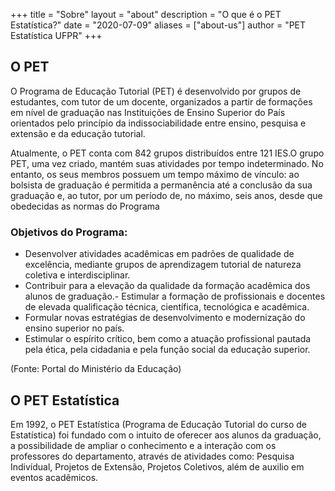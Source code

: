 +++
title = "Sobre"
layout = "about"
description = "O que é o PET Estatística?"
date = "2020-07-09"
aliases = ["about-us"]
author = "PET Estatística UFPR"
+++

## O PET

O Programa de Educação Tutorial (PET) é desenvolvido por grupos de
estudantes, com tutor de um docente, organizados a partir de formações
em nível de graduação nas Instituições de Ensino Superior do País
orientados pelo princípio da indissociabilidade entre ensino, pesquisa e
extensão e da educação tutorial.

Atualmente, o PET conta com 842 grupos distribuídos entre 121 IES.O
grupo PET, uma vez criado, mantém suas atividades por tempo
indeterminado. No entanto, os seus membros possuem um tempo máximo de
vínculo: ao bolsista de graduação é permitida a permanência até a
conclusão da sua graduação e, ao tutor, por um período de, no máximo,
seis anos, desde que obedecidas as normas do Programa

### Objetivos do Programa:

- Desenvolver atividades acadêmicas em padrões de qualidade de
  excelência, mediante grupos de aprendizagem tutorial de natureza
  coletiva e interdisciplinar.
- Contribuir para a elevação da qualidade da formação acadêmica dos
  alunos de graduação.- Estimular a formação de profissionais e docentes
  de elevada qualificação técnica, científica, tecnológica e
  acadêmica.
- Formular novas estratégias de desenvolvimento e modernização do ensino
  superior no país.
- Estimular o espírito crítico, bem como a atuação profissional pautada
  pela ética, pela cidadania e pela função social da educação
  superior.

(Fonte: Portal do Ministério da Educação)

## O PET Estatística

Em 1992, o PET Estatística (Programa de Educação Tutorial do curso de
Estatística) foi fundado com o intuito de oferecer aos alunos da
graduação, a possibilidade de ampliar o conhecimento e a interação com
os professores do departamento, através de atividades como: Pesquisa
Indivídual, Projetos de Extensão, Projetos Coletivos, além de auxilio em
eventos acadêmicos.
